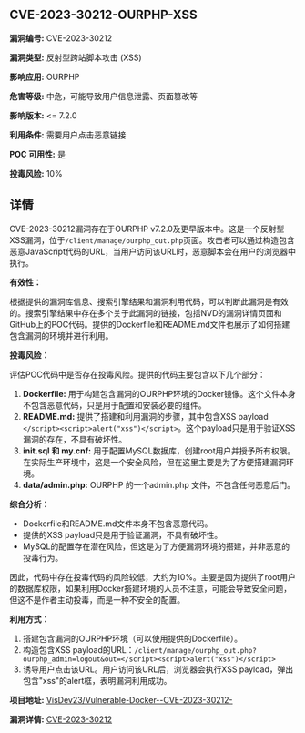 ## CVE-2023-30212-OURPHP-XSS

**漏洞编号:** CVE-2023-30212

**漏洞类型:** 反射型跨站脚本攻击 (XSS)

**影响应用:** OURPHP

**危害等级:** 中危，可能导致用户信息泄露、页面篡改等

**影响版本:** <= 7.2.0

**利用条件:** 需要用户点击恶意链接

**POC 可用性:** 是

**投毒风险:** 10%

## 详情

CVE-2023-30212漏洞存在于OURPHP v7.2.0及更早版本中。这是一个反射型XSS漏洞，位于`/client/manage/ourphp_out.php`页面。攻击者可以通过构造包含恶意JavaScript代码的URL，当用户访问该URL时，恶意脚本会在用户的浏览器中执行。

**有效性：**

根据提供的漏洞库信息、搜索引擎结果和漏洞利用代码，可以判断此漏洞是有效的。搜索引擎结果中存在多个关于此漏洞的链接，包括NVD的漏洞详情页面和GitHub上的POC代码。提供的Dockerfile和README.md文件也展示了如何搭建包含漏洞的环境并进行利用。

**投毒风险：**

评估POC代码中是否存在投毒风险。提供的代码主要包含以下几个部分：

1.  **Dockerfile:** 用于构建包含漏洞的OURPHP环境的Docker镜像。这个文件本身不包含恶意代码，只是用于配置和安装必要的组件。
2.  **README.md:** 提供了搭建和利用漏洞的步骤，其中包含XSS payload `</script><script>alert("xss")</script>`。这个payload只是用于验证XSS漏洞的存在，不具有破坏性。
3.  **init.sql 和 my.cnf:** 用于配置MySQL数据库，创建root用户并授予所有权限。 在实际生产环境中，这是一个安全风险，但在这里主要是为了方便搭建漏洞环境。
4.  **data/admin.php:** OURPHP 的一个admin.php 文件，不包含任何恶意后门。

**综合分析：**

*   Dockerfile和README.md文件本身不包含恶意代码。
*   提供的XSS payload只是用于验证漏洞，不具有破坏性。
*   MySQL的配置存在潜在风险，但这是为了方便漏洞环境的搭建，并非恶意的投毒行为。

因此，代码中存在投毒代码的风险较低，大约为10%。主要是因为提供了root用户的数据库权限，如果利用Docker搭建环境的人员不注意，可能会导致安全问题，但这不是作者主动投毒，而是一种不安全的配置。

**利用方式：**

1.  搭建包含漏洞的OURPHP环境（可以使用提供的Dockerfile）。
2.  构造包含XSS payload的URL：`/client/manage/ourphp_out.php?ourphp_admin=logout&out=</script><script>alert("xss")</script>`
3.  诱导用户点击该URL。用户访问该URL后，浏览器会执行XSS payload，弹出包含"xss"的alert框，表明漏洞利用成功。

**项目地址:** [VisDev23/Vulnerable-Docker--CVE-2023-30212-](https://github.com/VisDev23/Vulnerable-Docker--CVE-2023-30212-)

**漏洞详情:** [CVE-2023-30212](https://nvd.nist.gov/vuln/detail/CVE-2023-30212)